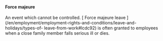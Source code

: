 ####  Force majeure

An event which cannot be controlled. [ Force majeure leave
](/en/employment/employment-rights-and-conditions/leave-and-holidays/types-of-
leave-from-work#lcdc92) is often granted to employees when a close family
member falls serious ill or dies.
